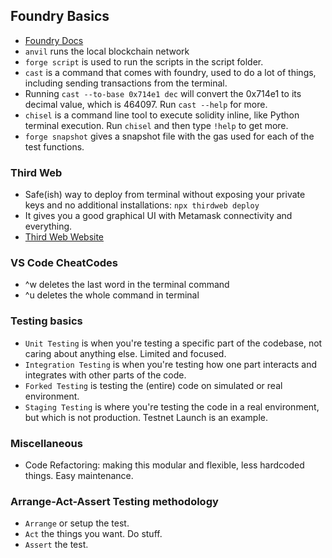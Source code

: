 ## Foundry Basics

- [Foundry Docs](https://book.getfoundry.sh)
- `anvil` runs the local blockchain network
- `forge script` is used to run the scripts in the script folder.
- `cast` is a command that comes with foundry, used to do a lot of things, including sending transactions from the terminal.
- Running `cast --to-base 0x714e1 dec`
  will convert the 0x714e1 to its decimal value, which is 464097. Run `cast --help` for more.
- `chisel` is a command line tool to execute solidity inline, like Python terminal execution. Run `chisel` and then type `!help` to get more.
- `forge snapshot` gives a snapshot file with the gas used for each of the test functions.

### Third Web

- Safe(ish) way to deploy from terminal without exposing your private keys and no additional installations:
  `npx thirdweb deploy`
- It gives you a good graphical UI with Metamask connectivity and everything.
- [Third Web Website](https://thirdweb.com)

### VS Code CheatCodes

- ^w deletes the last word in the terminal command
- ^u deletes the whole command in terminal

### Testing basics

- `Unit Testing` is when you're testing a specific part of the codebase, not caring about anything else. Limited and focused.
- `Integration Testing` is when you're testing how one part interacts and integrates with other parts of the code.
- `Forked Testing` is testing the (entire) code on simulated or real environment.
- `Staging Testing` is where you're testing the code in a real environment, but which is not production. Testnet Launch is an example.

### Miscellaneous

- Code Refactoring: making this modular and flexible, less hardcoded things. Easy maintenance.

### Arrange-Act-Assert Testing methodology

- `Arrange` or setup the test.
- `Act` the things you want. Do stuff.
- `Assert` the test.
